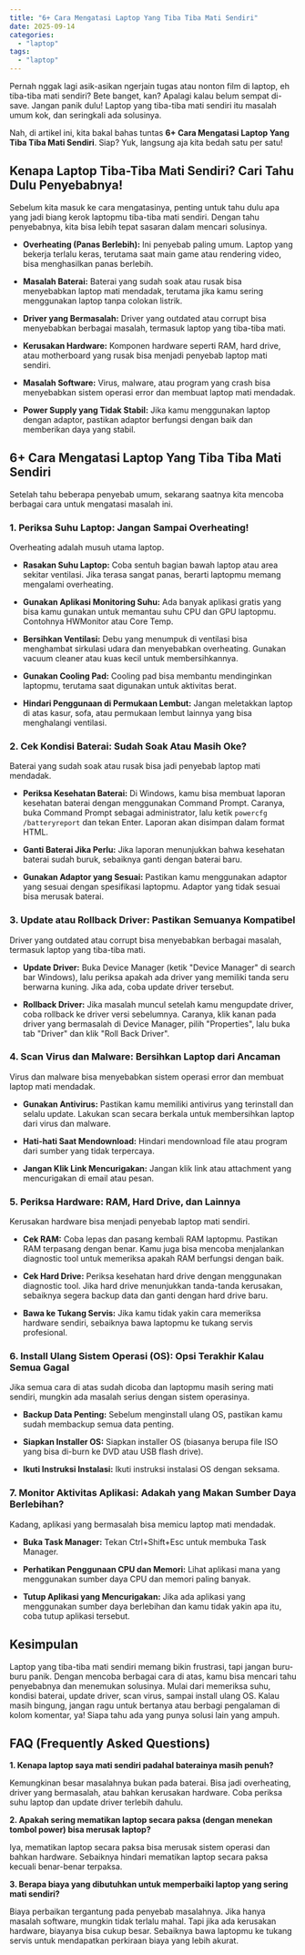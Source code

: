 ```yaml
---
title: "6+ Cara Mengatasi Laptop Yang Tiba Tiba Mati Sendiri"
date: 2025-09-14
categories: 
  - "laptop"
tags: 
  - "laptop"
---
```


Pernah nggak lagi asik-asikan ngerjain tugas atau nonton film di laptop, eh tiba-tiba mati sendiri? Bete banget, kan? Apalagi kalau belum sempat di-save. Jangan panik dulu! Laptop yang tiba-tiba mati sendiri itu masalah umum kok, dan seringkali ada solusinya.

Nah, di artikel ini, kita bakal bahas tuntas **6+ Cara Mengatasi Laptop Yang Tiba Tiba Mati Sendiri**. Siap? Yuk, langsung aja kita bedah satu per satu!

## Kenapa Laptop Tiba-Tiba Mati Sendiri? Cari Tahu Dulu Penyebabnya!

Sebelum kita masuk ke cara mengatasinya, penting untuk tahu dulu apa yang jadi biang kerok laptopmu tiba-tiba mati sendiri. Dengan tahu penyebabnya, kita bisa lebih tepat sasaran dalam mencari solusinya.

- **Overheating (Panas Berlebih):** Ini penyebab paling umum. Laptop yang bekerja terlalu keras, terutama saat main game atau rendering video, bisa menghasilkan panas berlebih.
    
- **Masalah Baterai:** Baterai yang sudah soak atau rusak bisa menyebabkan laptop mati mendadak, terutama jika kamu sering menggunakan laptop tanpa colokan listrik.
    
- **Driver yang Bermasalah:** Driver yang outdated atau corrupt bisa menyebabkan berbagai masalah, termasuk laptop yang tiba-tiba mati.
    
- **Kerusakan Hardware:** Komponen hardware seperti RAM, hard drive, atau motherboard yang rusak bisa menjadi penyebab laptop mati sendiri.
    
- **Masalah Software:** Virus, malware, atau program yang crash bisa menyebabkan sistem operasi error dan membuat laptop mati mendadak.
    
- **Power Supply yang Tidak Stabil:** Jika kamu menggunakan laptop dengan adaptor, pastikan adaptor berfungsi dengan baik dan memberikan daya yang stabil.
    

## 6+ Cara Mengatasi Laptop Yang Tiba Tiba Mati Sendiri

Setelah tahu beberapa penyebab umum, sekarang saatnya kita mencoba berbagai cara untuk mengatasi masalah ini.

### 1\. Periksa Suhu Laptop: Jangan Sampai Overheating!

Overheating adalah musuh utama laptop.

- **Rasakan Suhu Laptop:** Coba sentuh bagian bawah laptop atau area sekitar ventilasi. Jika terasa sangat panas, berarti laptopmu memang mengalami overheating.
    
- **Gunakan Aplikasi Monitoring Suhu:** Ada banyak aplikasi gratis yang bisa kamu gunakan untuk memantau suhu CPU dan GPU laptopmu. Contohnya HWMonitor atau Core Temp.
    
- **Bersihkan Ventilasi:** Debu yang menumpuk di ventilasi bisa menghambat sirkulasi udara dan menyebabkan overheating. Gunakan vacuum cleaner atau kuas kecil untuk membersihkannya.
    
- **Gunakan Cooling Pad:** Cooling pad bisa membantu mendinginkan laptopmu, terutama saat digunakan untuk aktivitas berat.
    
- **Hindari Penggunaan di Permukaan Lembut:** Jangan meletakkan laptop di atas kasur, sofa, atau permukaan lembut lainnya yang bisa menghalangi ventilasi.
    

### 2\. Cek Kondisi Baterai: Sudah Soak Atau Masih Oke?

Baterai yang sudah soak atau rusak bisa jadi penyebab laptop mati mendadak.

- **Periksa Kesehatan Baterai:** Di Windows, kamu bisa membuat laporan kesehatan baterai dengan menggunakan Command Prompt. Caranya, buka Command Prompt sebagai administrator, lalu ketik `powercfg /batteryreport` dan tekan Enter. Laporan akan disimpan dalam format HTML.
    
- **Ganti Baterai Jika Perlu:** Jika laporan menunjukkan bahwa kesehatan baterai sudah buruk, sebaiknya ganti dengan baterai baru.
    
- **Gunakan Adaptor yang Sesuai:** Pastikan kamu menggunakan adaptor yang sesuai dengan spesifikasi laptopmu. Adaptor yang tidak sesuai bisa merusak baterai.
    

### 3\. Update atau Rollback Driver: Pastikan Semuanya Kompatibel

Driver yang outdated atau corrupt bisa menyebabkan berbagai masalah, termasuk laptop yang tiba-tiba mati.

- **Update Driver:** Buka Device Manager (ketik "Device Manager" di search bar Windows), lalu periksa apakah ada driver yang memiliki tanda seru berwarna kuning. Jika ada, coba update driver tersebut.
    
- **Rollback Driver:** Jika masalah muncul setelah kamu mengupdate driver, coba rollback ke driver versi sebelumnya. Caranya, klik kanan pada driver yang bermasalah di Device Manager, pilih "Properties", lalu buka tab "Driver" dan klik "Roll Back Driver".
    

### 4\. Scan Virus dan Malware: Bersihkan Laptop dari Ancaman

Virus dan malware bisa menyebabkan sistem operasi error dan membuat laptop mati mendadak.

- **Gunakan Antivirus:** Pastikan kamu memiliki antivirus yang terinstall dan selalu update. Lakukan scan secara berkala untuk membersihkan laptop dari virus dan malware.
    
- **Hati-hati Saat Mendownload:** Hindari mendownload file atau program dari sumber yang tidak terpercaya.
    
- **Jangan Klik Link Mencurigakan:** Jangan klik link atau attachment yang mencurigakan di email atau pesan.
    

### 5\. Periksa Hardware: RAM, Hard Drive, dan Lainnya

Kerusakan hardware bisa menjadi penyebab laptop mati sendiri.

- **Cek RAM:** Coba lepas dan pasang kembali RAM laptopmu. Pastikan RAM terpasang dengan benar. Kamu juga bisa mencoba menjalankan diagnostic tool untuk memeriksa apakah RAM berfungsi dengan baik.
    
- **Cek Hard Drive:** Periksa kesehatan hard drive dengan menggunakan diagnostic tool. Jika hard drive menunjukkan tanda-tanda kerusakan, sebaiknya segera backup data dan ganti dengan hard drive baru.
    
- **Bawa ke Tukang Servis:** Jika kamu tidak yakin cara memeriksa hardware sendiri, sebaiknya bawa laptopmu ke tukang servis profesional.
    

### 6\. Install Ulang Sistem Operasi (OS): Opsi Terakhir Kalau Semua Gagal

Jika semua cara di atas sudah dicoba dan laptopmu masih sering mati sendiri, mungkin ada masalah serius dengan sistem operasinya.

- **Backup Data Penting:** Sebelum menginstall ulang OS, pastikan kamu sudah membackup semua data penting.
    
- **Siapkan Installer OS:** Siapkan installer OS (biasanya berupa file ISO yang bisa di-burn ke DVD atau USB flash drive).
    
- **Ikuti Instruksi Instalasi:** Ikuti instruksi instalasi OS dengan seksama.
    

### 7\. Monitor Aktivitas Aplikasi: Adakah yang Makan Sumber Daya Berlebihan?

Kadang, aplikasi yang bermasalah bisa memicu laptop mati mendadak.

- **Buka Task Manager:** Tekan Ctrl+Shift+Esc untuk membuka Task Manager.
    
- **Perhatikan Penggunaan CPU dan Memori:** Lihat aplikasi mana yang menggunakan sumber daya CPU dan memori paling banyak.
    
- **Tutup Aplikasi yang Mencurigakan:** Jika ada aplikasi yang menggunakan sumber daya berlebihan dan kamu tidak yakin apa itu, coba tutup aplikasi tersebut.
    

## Kesimpulan

Laptop yang tiba-tiba mati sendiri memang bikin frustrasi, tapi jangan buru-buru panik. Dengan mencoba berbagai cara di atas, kamu bisa mencari tahu penyebabnya dan menemukan solusinya. Mulai dari memeriksa suhu, kondisi baterai, update driver, scan virus, sampai install ulang OS. Kalau masih bingung, jangan ragu untuk bertanya atau berbagi pengalaman di kolom komentar, ya! Siapa tahu ada yang punya solusi lain yang ampuh.

## FAQ (Frequently Asked Questions)

**1\. Kenapa laptop saya mati sendiri padahal baterainya masih penuh?**

Kemungkinan besar masalahnya bukan pada baterai. Bisa jadi overheating, driver yang bermasalah, atau bahkan kerusakan hardware. Coba periksa suhu laptop dan update driver terlebih dahulu.

**2\. Apakah sering mematikan laptop secara paksa (dengan menekan tombol power) bisa merusak laptop?**

Iya, mematikan laptop secara paksa bisa merusak sistem operasi dan bahkan hardware. Sebaiknya hindari mematikan laptop secara paksa kecuali benar-benar terpaksa.

**3\. Berapa biaya yang dibutuhkan untuk memperbaiki laptop yang sering mati sendiri?**

Biaya perbaikan tergantung pada penyebab masalahnya. Jika hanya masalah software, mungkin tidak terlalu mahal. Tapi jika ada kerusakan hardware, biayanya bisa cukup besar. Sebaiknya bawa laptopmu ke tukang servis untuk mendapatkan perkiraan biaya yang lebih akurat.
